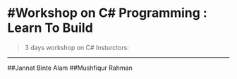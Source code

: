 #Workshop on C# Programming : Learn To Build
====================================
>3 days workshop on C# 
Insturctors: 
------------
##Jannat Binte Alam
##Mushfiqur Rahman








